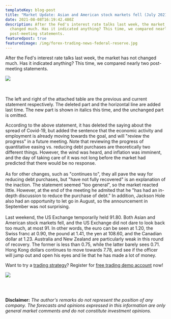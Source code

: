 ```yaml
---
templateKey: blog-post
title: "Market Update: Asian and American stock markets fell (July 2021)"
date: 2021-08-08T16:19:42.480Z
description: After the Fed's interest rate talks last week, the market has not
  changed much. Has it indicated anything? This time, we compared nearly two
  post-meeting statements.
featuredpost: true
featuredimage: /img/forex-trading-news-federal-reserve.jpg
---
```

<!--StartFragment-->

After the Fed's interest rate talks last week, the market has not changed much. Has it indicated anything? This time, we compared nearly two post-meeting statements.

![](/img/forex-trading-news-federal-reserve.jpg)

\
\
The left and right of the attached table are the previous and current statement respectively. The deleted part and the horizontal line are added last time. The new part is shown in italics this time, and the unchanged part is omitted. 

According to the above statement,  it has deleted the saying about the spread of Covid-19, but added the sentence that the economic activity and employment is already moving towards the goal, and will "review the progress" in a future meeting. Note that reviewing the progress of quantitative easing vs. reducing debt purchases are theoretically two different things. However, the wind was heard, and inflation was imminent, and the day of taking care of it was not long before the market had predicted that there would be no response.\
\
As for other changes, such as "continues to", they all pave the way for reducing debt purchases, but "have not fully recovered" is an explanation of the inaction. The statement seemed "too general", so the market reacted little. However, at the end of the meeting he admited that he "has had an in-depth discussion to reduce the purchase of debt." In addition, Jackson Hole also had an opportunity to let go in August, so the announcement in September was not surprising.\
\
Last weekend, the US Exchange temporarily held 91.80. Both Asian and American stock markets fell, and the US Exchange did not dare to look back too much, at most 91. In other words, the euro can be seen at 1.20, the Swiss franc at 0.90, the pound at 1.41, the yen at 108.60, and the Canadian dollar at 1.23. Australia and New Zealand are particularly weak in this round of recovery. The former is less than 0.75, while the latter barely sees 0.71. Hong Kong dollars continues to move towards 7.78, and see if the officer will jump out and open his eyes and lie that he has made a lot of money.

Want to try a [trading strategy](https://forex.z.com/hk/en/forex_trading)?  Register for [free trading demo account](https://forex.z.com/hk/en/forex_trading/demo_account.html) now!

![](/img/z-com-forex-free-trading-demo-acc.jpg)

<!--StartFragment-->

<br><br>

**Disclaimer:** *The author's remarks do not represent the position of any company. The forecasts and opinions expressed in this information are only general market comments and do not constitute investment opinions.*

<!--EndFragment-->